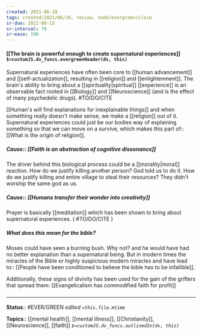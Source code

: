 ```yaml
---
created: 2021-06-28
tags: created/2021/06/28, review, node/evergreen/claim
sr-due: 2022-06-15
sr-interval: 78
sr-ease: 190
---
```


#### [[The brain is powerful enough to create supernatural experiences]] `$=customJS.dv_funcs.evergreenHeader(dv, this)`

Supernatural experiences have often been core to [[human advancement]] and [[self-actualization]], resulting in [[religion]] and [[enlightenment]]. The brain's ability to bring about a [[spirituality|spiritual]] [[experience]] is an observable fact rooted in [[Biology]] and [[Neuroscience]] (and is the effect of many psychedelic drugs). #TO/DO/CITE 

[[Human's will find explanations for inexplainable things]]
and when something really doesn't make sense, we make a [[religion]] out of it. 
Supernatural experiences could just be our bodies way of explaining something so that we can move on a survive,
which makes this
part of:: [[What is the origin of religion]].

##### Cause:: [[Faith is an abstraction of cognitive dissonance]]

The driver behind this biological process could be a [[morality|moral]] reaction. How do we justify killing another person? God told us to do it. How do we justify killing and entire village to steal their resources? They didn't worship the same god as us. 

##### Cause:: [[Humans transfer their wonder into creativity]]

Prayer is basically [[meditation]] which has been shown to bring about supernatural experiences. ( #TO/DO/CITE )  

#####  What does this mean for the bible?

Moses could have seen a burning bush. Why not? and he would have had no better explanation than a supernatural being.
But in modern times the miracles of the Bible or highly suspicious modern miracles and have 
lead to:: [[People have been conditioned to believe the bible has to be infallible]]. 

Additionally,
these signs of divinity has been used for the gain of the grifters that spread them:
[[Evangelicalism has commodified faith for profit]]

### <hr class="footnote"/>

**Status**:: #EVER/GREEN 
*edited `=this.file.mtime`*

**Topics**:: [[mental health]], [[mental illness]], [[Christianity]], [[Neuroscience]], [[faith]]
*`$=customJS.dv_funcs.outlinedIn(dv, this)`*
